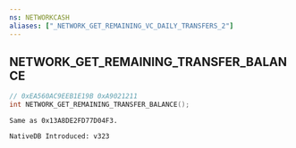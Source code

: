 ```yaml
---
ns: NETWORKCASH
aliases: ["_NETWORK_GET_REMAINING_VC_DAILY_TRANSFERS_2"]
---
```

## NETWORK_GET_REMAINING_TRANSFER_BALANCE

```c
// 0xEA560AC9EEB1E19B 0xA9021211
int NETWORK_GET_REMAINING_TRANSFER_BALANCE();
```

```
Same as 0x13A8DE2FD77D04F3.

NativeDB Introduced: v323
```

